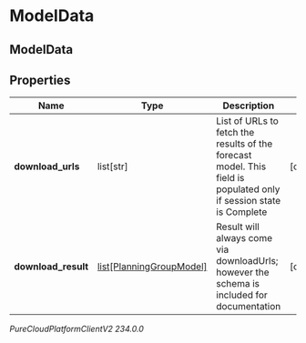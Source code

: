 # ModelData

## ModelData

## Properties

|Name | Type | Description | Notes|
|------------ | ------------- | ------------- | -------------|
| **download_urls** | list[str] | List of URLs to fetch the results of the forecast model. This field is populated only if session state is Complete | [optional] |
| **download_result** | [list[PlanningGroupModel]](PlanningGroupModel) | Result will always come via downloadUrls; however the schema is included for documentation | [optional] |



_PureCloudPlatformClientV2 234.0.0_
